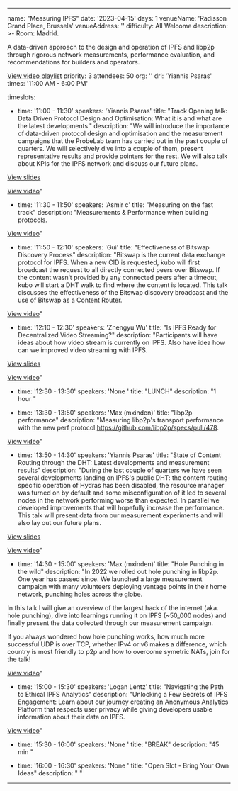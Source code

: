 ---

name: "Measuring IPFS"
date: '2023-04-15'
days: 1
venueName: 'Radisson Grand Place, Brussels'
venueAddress: ''
difficulty: All Welcome
description: >-
  Room: Madrid.
  
  A data-driven approach to the design and operation of IPFS and libp2p through rigorous network measurements, performance evaluation, and recommendations for builders and operators. 

<a href="https://youtube.com/playlist?list=PLuhRWgmPaHtQkkbiq-PbIkt9_S2NjJz6x">View video playlist</a>
priority: 3
attendees: 50
org: ''
dri: 'Yiannis Psaras'
times: '11:00 AM - 6:00 PM'

timeslots:
  - time: '11:00 - 11:30'
    speakers: 'Yiannis Psaras'
    title: "Track Opening talk: Data Driven Protocol Design and Optimisation: What it is and what are the latest developments."
    description: "We will introduce the importance of data-driven protocol design and optimisation and the measurement campaigns that the ProbeLab team has carried out in the past couple of quarters. We will selectively dive into a couple of them, present representative results and provide pointers for the rest. We will also talk about KPIs for the IPFS network and discuss our future plans. 

<a href="https://ipfsthing.slack.com/files/U03P35Q59HR/F053DBG9TT5/ipfs_thing_2023_-_measurements_track_opening_talk.pdf">View slides</a> 

<a href="https://youtu.be/O8Nk1FN04Q8">View video</a>"

  - time: '11:30 - 11:50'
    speakers: 'Asmir c'
    title: "Measuring on the fast track"
    description: "Measurements & Performance when building protocols.  

<a href="https://youtu.be/tZmcNktfoxw">View video</a>"

  - time: '11:50 - 12:10'
    speakers: 'Gui'
    title: "Effectiveness of Bitswap Discovery Process"
    description: "Bitswap is the current data exchange protocol for IPFS. When a new CID is requested, kubo will first broadcast the request to all directly connected peers over Bitswap. If the content wasn’t provided by any connected peers after a timeout, kubo will start a DHT walk to find where the content is located. This talk discusses the effectiveness of the Bitswap discovery broadcast and the use of Bitswap as a Content Router.  

<a href="https://youtu.be/zppddk2O9UQ">View video</a>"

  - time: '12:10 - 12:30'
    speakers: 'Zhengyu Wu'
    title: "Is IPFS Ready for Decentralized Video Streaming?"
    description: "Participants will have ideas about how video stream is currently on IPFS. Also have idea how can we improved video streaming with IPFS. 

<a href="QmQKz2gJ6zwpU8pV36U2HKsh2t6FV6TsY45aKWSTksW1uG">View slides</a> 

<a href="https://youtu.be/MuBFNnZeH08">View video</a>"

  - time: '12:30 - 13:30'
    speakers: 'None '
    title: "LUNCH"
    description: "1 hour  "

  - time: '13:30 - 13:50'
    speakers: 'Max (mxinden)'
    title: "libp2p performance"
    description: "Measuring libp2p's transport performance with the new perf protocol https://github.com/libp2p/specs/pull/478.  

<a href="https://youtu.be/2h9jth3nvJw">View video</a>"

  - time: '13:50 - 14:30'
    speakers: 'Yiannis Psaras'
    title: "State of Content Routing through the DHT: Latest developments and measurement results"
    description: "During the last couple of quarters we have seen several developments landing on IPFS's public DHT: the content routing-specific operation of Hydras has been disabled, the resource manager was turned on by default and some misconfiguration of it led to several nodes in the network performing worse than expected. In parallel we developed improvements that will hopefully increase the performance. This talk will present data from our measurement experiments and will also lay out our future plans. 

<a href="https://ipfsthing.slack.com/files/U03P35Q59HR/F053G8U7CMA/ipfs_thing_2023_-_state_of_dht_content_routing_through_measurements.pdf">View slides</a> 

<a href="https://youtu.be/8cGEjdCfm14">View video</a>"

  - time: '14:30 - 15:00'
    speakers: 'Max (mxinden)'
    title: "Hole Punching in the wild"
    description: "In 2022 we rolled out hole punching in libp2p. One year has passed since. We launched a large measurement campaign with many volunteers deploying vantage points in their home network, punching holes across the globe.

In this talk I will give an overview of the largest hack of the internet (aka. hole punching), dive into learnings running it on IPFS (~50_000 nodes) and finally present the data collected through our measurement campaign.

If you always wondered how hole punching works, how much more successful UDP is over TCP, whether IPv4 or v6 makes a difference, which country is most friendly to p2p and how to overcome symetric NATs, join for the talk!  

<a href="https://youtu.be/R-ToBsdlEk4">View video</a>"

  - time: '15:00 - 15:30'
    speakers: 'Logan Lentz'
    title: "Navigating the Path to Ethical IPFS Analytics"
    description: "Unlocking a Few Secrets of IPFS Engagement: Learn about our journey creating an Anonymous Analytics Platform that respects user privacy while giving developers usable information about their data on IPFS.   

<a href="https://icnk.io/u/F5s-6CZF3cAF/">View video</a>"

  - time: '15:30 - 16:00'
    speakers: 'None '
    title: "BREAK"
    description: "45 min  "

  - time: '16:00 - 16:30'
    speakers: 'None '
    title: "Open Slot - Bring Your Own Ideas"
    description: "  "

---